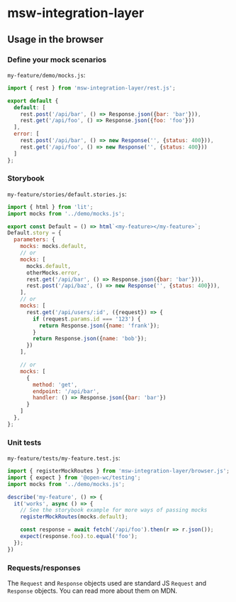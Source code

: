 # msw-integration-layer

## Usage in the browser

### Define your mock scenarios

`my-feature/demo/mocks.js`:
```js
import { rest } from 'msw-integration-layer/rest.js';

export default {
  default: [
    rest.post('/api/bar', () => Response.json({bar: 'bar'})),
    rest.get('/api/foo', () => Response.json({foo: 'foo'}))
  ],
  error: [
    rest.post('/api/bar', () => new Response('', {status: 400})),
    rest.get('/api/foo', () => new Response('', {status: 400}))
  ]
};
```

### Storybook

`my-feature/stories/default.stories.js`:
```js
import { html } from 'lit';
import mocks from '../demo/mocks.js';

export const Default = () => html`<my-feature></my-feature>`;
Default.story = {
  parameters: {
    mocks: mocks.default,
    // or
    mocks: [
      mocks.default,
      otherMocks.error,
      rest.get('/api/bar', () => Response.json({bar: 'bar'})),
      rest.post('/api/baz', () => new Response('', {status: 400})),
    ],
    // or
    mocks: [
      rest.get('/api/users/:id', ({request}) => {
        if (request.params.id === '123') {
          return Response.json({name: 'frank'});
        }
        return Response.json({name: 'bob'});
      })
    ],

    // or
    mocks: [
      {
        method: 'get',
        endpoint: '/api/bar',
        handler: () => Response.json({bar: 'bar'})
      }
    ]
  },
};
```

### Unit tests

`my-feature/tests/my-feature.test.js`:
```js
import { registerMockRoutes } from 'msw-integration-layer/browser.js';
import { expect } from '@open-wc/testing';
import mocks from '../demo/mocks.js';

describe('my-feature', () => {
  it('works', async () => {
    // See the storybook example for more ways of passing mocks
    registerMockRoutes(mocks.default);

    const response = await fetch('/api/foo').then(r => r.json());
    expect(response.foo).to.equal('foo');
  });
})
```

### Requests/responses

The `Request` and `Response` objects used are standard JS `Request` and `Response` objects. You can read more about them on MDN.
